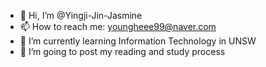 - 👋 Hi, I’m @Yingji-Jin-Jasmine
- 📫 How to reach me: youngheee99@naver.com
- 🌱 I’m currently learning Information Technology in UNSW
- 👀 I’m going to post my reading and study process


<!---
Yingji-Jin-Jasmine/Yingji-Jin-Jasmine is a ✨ special ✨ repository because its `README.md` (this file) appears on your GitHub profile.
You can click the Preview link to take a look at your changes.
--->
